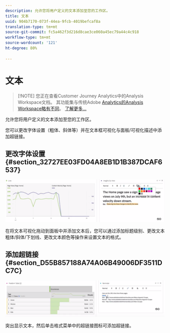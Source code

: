 ```yaml
---
description: 允许您将用户定义的文本添加至您的工作区。
title: 文本
uuid: 904b7170-073f-44ea-9fcb-4019befcaf8a
translation-type: tm+mt
source-git-commit: fc5a462f3d216d8cae3ce060a45ec79a44c4c918
workflow-type: tm+mt
source-wordcount: '121'
ht-degree: 80%

---
```



# 文本

>[!NOTE] 您正在查看Customer Journey Analytics中的Analysis Workspace文档。 其功能集与传统Adobe [Analytics的Analysis Workspace略有不同](https://docs.adobe.com/content/help/zh-Hans/analytics/analyze/analysis-workspace/home.html)。 [了解更多...](/help/getting-started/cja-aa.md)

允许您将用户定义的文本添加至您的工作区。

您可以更改字体设置（粗体、斜体等）并在文本框可视化与面板/可视化描述中添加超链接。

## 更改字体设置 {#section_32727EE03FD04A8EB1D1B387DCAF6537}

![](assets/rich-text1.png)

在将文本可视化拖动到面板中并添加文本后，您可以通过添加标题级别、更改文本粗体/斜体/下划线、更改文本颜色等操作来设置文本的格式。

## 添加超链接 {#section_D55B857188A74A06B49006DF3511DC7C}

![](assets/rich-text2.png)

突出显示文本，然后单击格式菜单中的超链接图标可添加超链接。
